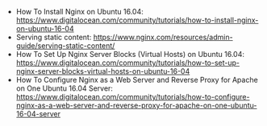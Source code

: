 * How To Install Nginx on Ubuntu 16.04: https://www.digitalocean.com/community/tutorials/how-to-install-nginx-on-ubuntu-16-04
* Serving static content: https://www.nginx.com/resources/admin-guide/serving-static-content/
* How To Set Up Nginx Server Blocks (Virtual Hosts) on Ubuntu 16.04: https://www.digitalocean.com/community/tutorials/how-to-set-up-nginx-server-blocks-virtual-hosts-on-ubuntu-16-04
* How To Configure Nginx as a Web Server and Reverse Proxy for Apache on One Ubuntu 16.04 Server: https://www.digitalocean.com/community/tutorials/how-to-configure-nginx-as-a-web-server-and-reverse-proxy-for-apache-on-one-ubuntu-16-04-server
